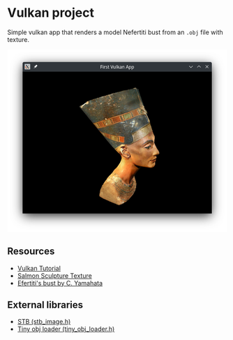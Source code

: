 # Vulkan project
Simple vulkan app that renders a model Nefertiti bust from an `.obj` file with texture.

![Main window](screenshots/main_window_7.png)

## Resources
- [Vulkan Tutorial](https://vulkan-tutorial.com/)
- [Salmon Sculpture Texture](https://commons.wikimedia.org/wiki/File:Spawning_salmon_sculpture,_Wetherby_(16th_October_2020).jpg)
- [Efertiti's bust by C. Yamahata](https://sketchfab.com/3d-models/nefertitis-bust-like-in-the-museum-ce5b14926e494558ab584375a8d63ca7)

## External libraries
- [STB (stb_image.h)](https://github.com/nothings/stb/blob/master/stb_image.h)
- [Tiny obj loader (tiny_obj_loader.h)](https://github.com/tinyobjloader/tinyobjloader/blob/release/tiny_obj_loader.h)
